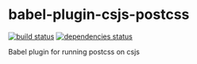 # babel-plugin-csjs-postcss

[![build status][build-badge]][build-href]
[![dependencies status][deps-badge]][deps-href]

Babel plugin for running postcss on csjs

[build-badge]: https://travis-ci.org/rtsao/babel-plugin-csjs-postcss.svg?branch=master
[build-href]: https://travis-ci.org/rtsao/babel-plugin-csjs-postcss
[deps-badge]: https://david-dm.org/rtsao/babel-plugin-csjs-postcss.svg
[deps-href]: https://david-dm.org/rtsao/babel-plugin-csjs-postcss
